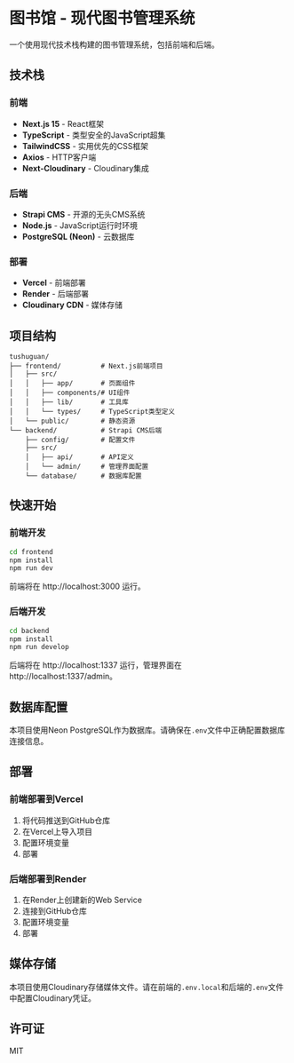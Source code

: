 # 图书馆 - 现代图书管理系统

一个使用现代技术栈构建的图书管理系统，包括前端和后端。

## 技术栈

### 前端
- **Next.js 15** - React框架
- **TypeScript** - 类型安全的JavaScript超集
- **TailwindCSS** - 实用优先的CSS框架
- **Axios** - HTTP客户端
- **Next-Cloudinary** - Cloudinary集成

### 后端
- **Strapi CMS** - 开源的无头CMS系统
- **Node.js** - JavaScript运行时环境
- **PostgreSQL (Neon)** - 云数据库

### 部署
- **Vercel** - 前端部署
- **Render** - 后端部署
- **Cloudinary CDN** - 媒体存储

## 项目结构

```
tushuguan/
├── frontend/          # Next.js前端项目
│   ├── src/
│   │   ├── app/       # 页面组件
│   │   ├── components/# UI组件
│   │   ├── lib/       # 工具库
│   │   └── types/     # TypeScript类型定义
│   └── public/        # 静态资源
└── backend/           # Strapi CMS后端
    ├── config/        # 配置文件
    ├── src/
    │   ├── api/       # API定义
    │   └── admin/     # 管理界面配置
    └── database/      # 数据库配置
```

## 快速开始

### 前端开发

```bash
cd frontend
npm install
npm run dev
```

前端将在 http://localhost:3000 运行。

### 后端开发

```bash
cd backend
npm install
npm run develop
```

后端将在 http://localhost:1337 运行，管理界面在 http://localhost:1337/admin。

## 数据库配置

本项目使用Neon PostgreSQL作为数据库。请确保在`.env`文件中正确配置数据库连接信息。

## 部署

### 前端部署到Vercel

1. 将代码推送到GitHub仓库
2. 在Vercel上导入项目
3. 配置环境变量
4. 部署

### 后端部署到Render

1. 在Render上创建新的Web Service
2. 连接到GitHub仓库
3. 配置环境变量
4. 部署

## 媒体存储

本项目使用Cloudinary存储媒体文件。请在前端的`.env.local`和后端的`.env`文件中配置Cloudinary凭证。

## 许可证

MIT